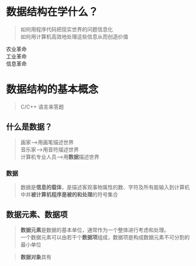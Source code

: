 # 数据结构在学什么？
> 如何用程序代码把现实世界的问题信息化  
> 如何用计算机高效地处理这些信息从而创造价值

农业革命  
工业革命  
信息革命  


# 数据结构的基本概念
> C/C++ 语言来答题

## 什么是数据？
> 画家-->用画笔描述世界  
> 音乐家-->用音符描述世界  
> 计算机专业人员-->用**数据**描述世界  

### 数据  
> 数据是**信息的载体**，是描述客观事物属性的数、字符及所有能输入到计算机中并**被计算机程序是被的和处理**的符号集合

## 数据元素、数据项
> **数据元素**是数据的基本单位，通常作为一个整体进行考虑和处理。  
> 一个数据元素可以由若干个**数据项**组成，数据项是构成数据元素不可分割的最小单位

> **数据对象**具有